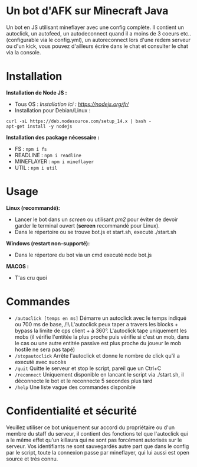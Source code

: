 # Un bot d'AFK sur Minecraft Java
Un bot en JS utilisant mineflayer avec une config complète.
Il contient un autoclick, un autofeed, un autodeconnect quand il a moins de 3 coeurs etc.. (configurable via le config.yml), un autoreconnect lors d'une redem serveur ou d'un kick, vous pouvez d'ailleurs écrire dans le chat et consulter le chat via la console.

# Installation
**Installation de Node JS :**
- Tous OS : *Installation ici : https://nodejs.org/fr/*
- Installation pour Debian/Linux :
```
curl -sL https://deb.nodesource.com/setup_14.x | bash -
apt-get install -y nodejs
```

**Installation des package nécessaire :**
- FS : `npm i fs`
- READLINE : `npm i readline`
- MINEFLAYER : `npm i mineflayer`
- UTIL : `npm i util`

# Usage
**Linux (recommandé):**
- Lancer le bot dans un *screen* ou utilisant *pm2* pour éviter de devoir garder le terminal ouvert (**screen** recommandé pour Linux).
- Dans le répertoire ou se trouve bot.js et start.sh, executé ./start.sh 

**Windows (restart non-supporté):**
- Dans le répertore du bot via un cmd executé node bot.js

**MACOS :**
- T'as cru quoi

# Commandes
- `/autoclick [temps en ms]` Démarre un autoclick avec le temps indiqué ou 700 ms de base, /!\ L'autoclick peux taper a travers les blocks + bypass la limite de cps client + à 360°. L'autoclick tape uniquement les mobs (il vérifie l'entitée la plus proche puis vérifie si c'est un mob, dans le cas ou une autre entitée passive est plus proche du joueur le mob hostile ne sera pas tapé)
- `/stopautoclick` Arrête l'autoclick et donne le nombre de click qu'il a executé avec succès
- `/quit` Quitte le serveur et stop le script, pareil que un Ctrl+C
- `/reconnect` Uniquement disponible en lancant le script via ./start.sh, il déconnecte le bot et le reconnecte 5 secondes plus tard
- `/help` Une liste vague des commandes disponible

# Confidentialité et sécurité

Veuillez utiliser ce bot uniquement sur accord du propriétaire ou d'un membre du staff du serveur, il contient des fonctions tel que l'autoclick qui a le même effet qu'un killaura qui ne sont pas forcément autorisés sur le serveur.
Vos identifiants ne sont sauvegardés autre part que dans le config par le script, toute la connexion passe par mineflayer, qui lui aussi est open source et très connu.
